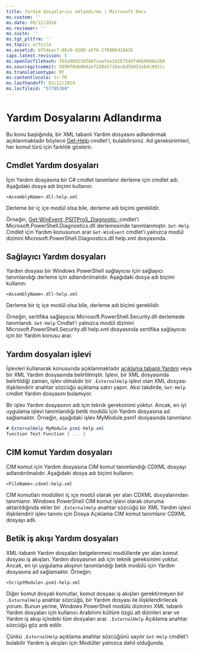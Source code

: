 ```yaml
---
title: Yardım dosyalarını adlandırma | Microsoft Docs
ms.custom: ''
ms.date: 09/12/2016
ms.reviewer: ''
ms.suite: ''
ms.tgt_pltfrm: ''
ms.topic: article
ms.assetid: bf54eac7-88c6-4108-a5f6-2f0906d1662b
caps.latest.revision: 5
ms.openlocfilehash: f65a90023df88fceafae1d1875ddf46b9088e2b8
ms.sourcegitcommit: 5990f04b8042ef2d8e571bec6d5b051e64c9921c
ms.translationtype: MT
ms.contentlocale: tr-TR
ms.lasthandoff: 03/12/2019
ms.locfileid: "57795360"
---
```

# <a name="naming-help-files"></a>Yardım Dosyalarını Adlandırma

Bu konu başlığında, bir XML tabanlı Yardım dosyasını adlandırmak açıklanmaktadır böylece [Get-Help](/powershell/module/Microsoft.PowerShell.Core/Get-Help) cmdlet'i, bulabilirsiniz. Ad gereksinimleri, her komut türü için farklılık gösterir.

## <a name="cmdlet-help-files"></a>Cmdlet Yardım dosyaları

İçin Yardım dosyasına bir C# cmdlet tanımlanır derleme için cmdlet adı. Aşağıdaki dosya adı biçimi kullanın:

```
<AssemblyName>.dll-help.xml
```

Derleme bir iç içe modül olsa bile, derleme adı biçimi gereklidir.

Örneğin, [Get-WinEvent; PSITPro5_Diagnostic; ](/powershell/module/Microsoft.PowerShell.Diagnostics/Get-WinEvent) cmdlet'i Microsoft.PowerShell.Diagnostics.dll derlemesinde tanımlanmıştır. `Get-Help` Cmdlet için Yardım konusunun arar `Get-WinEvent` cmdlet'i yalnızca modül dizinini Microsoft.PowerShell.Diagnostics.dll help.xml dosyasında.

## <a name="provider-help-files"></a>Sağlayıcı Yardım dosyaları

Yardım dosyası bir Windows PowerShell sağlayıcısı için sağlayıcı tanımlandığı derleme için adlandırılmalıdır. Aşağıdaki dosya adı biçimi kullanın:

```
<AssemblyName>.dll-help.xml
```

Derleme bir iç içe modül olsa bile, derleme adı biçimi gereklidir.

Örneğin, sertifika sağlayıcısı Microsoft.PowerShell.Security.dll derlemede tanımlandı. `Get-Help` Cmdlet'i yalnızca modül dizinini Microsoft.PowerShell.Security.dll help.xml dosyasında sertifika sağlayıcısı için bir Yardım konusu arar.

## <a name="function-help-files"></a>Yardım dosyaları işlevi

İşlevleri kullanarak konusunda açıklanmaktadır [açıklama tabanlı Yardım](/powershell/module/microsoft.powershell.core/about/about_comment_based_help) veya bir XML Yardım dosyasında belirtilmiştir. İşlevi, bir XML dosyasında belirtildiği zaman, işlev olmalıdır bir `.ExternalHelp` işlevi olan XML dosyası ilişkilendirir anahtar sözcüğü açıklama satırı yapın. Aksi takdirde, `Get-Help` cmdlet Yardım dosyasını bulamıyor.

Bir işlev Yardım dosyasının adı için teknik gereksinimi yoktur. Ancak, en iyi uygulama işlevi tanımlandığı betik modülü için Yardım dosyasına ad sağlamaktır. Örneğin, aşağıdaki işlev MyModule.psm1 dosyasında tanımlanır.

```csharp
#.ExternalHelp MyModule.psm1-help.xml
function Test-Function { ... }
```

## <a name="cim-command-help-files"></a>CIM komut Yardım dosyaları

CIM komut için Yardım dosyasına CIM komut tanımlandığı CDXML dosyayı adlandırılmalıdır. Aşağıdaki dosya adı biçimi kullanın:

```
<FileName>.cdxml-help.xml
```

CIM komutları modülleri iç içe modül olarak yer alan CDXML dosyalarından tanımlanır. Windows PowerShell CIM komut işlevi olarak oturuma aktarıldığında ekler bir `.ExternalHelp` anahtar sözcüğü bir XML Yardım işlevi ilişkilendirir işlev tanımı için Dosya Açıklama CIM komut tanımlanır CDXML dosyayı adlı.

## <a name="script-workflow-help-files"></a>Betik iş akışı Yardım dosyaları

XML-tabanlı Yardım dosyaları belgelenmesi modüllerde yer alan komut dosyası iş akışları. Yardım dosyasının adı için teknik gereksinimi yoktur. Ancak, en iyi uygulama akışının tanımlandığı betik modülü için Yardım dosyasına ad sağlamaktır. Örneğin:

```
<ScriptModule>.psm1-help.xml
```

Diğer komut dosyalı komutlar, komut dosyası iş akışları gerektirmeyen bir `.ExternalHelp` anahtar sözcüğü, bir Yardım dosyası ile ilişkilendirilecek yorum. Bunun yerine, Windows PowerShell modülü dizininin XML tabanlı Yardım dosyaları için kullanıcı Arabirimi kültüre özgü alt dizinleri arar ve Yardım iş akışı içindeki tüm dosyaları arar. `.ExternalHelp` Açıklama anahtar sözcüğü göz ardı edilir.

Çünkü `.ExternalHelp` açıklama anahtar sözcüğünü sayılır `Get-Help` cmdlet'i bulabilir Yardım iş akışları için Modüller yalnızca dahil olduğunda.